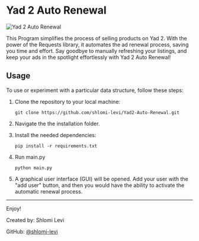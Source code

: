 # Yad 2 Auto Renewal
![Yad 2 Auto Renewal](https://img.shields.io/badge/Yad%202%20Auto%20Renewal-Python-blue)

This Program simplifies the process of selling products on Yad 2. With the power of the Requests library, it automates the ad renewal process, saving you time and effort. Say goodbye to manually refreshing your listings, and keep your ads in the spotlight effortlessly with Yad 2 Auto Renewal!

## Usage

To use or experiment with a particular data structure, follow these steps:

1. Clone the repository to your local machine:

   ```console
   git clone https://github.com/shlomi-levi/Yad2-Auto-Renewal.git
   ```
2. Navigate the the installation folder.
   
3. Install the needed dependencies:
   ```console
   pip install -r requirements.txt
   ```
4. Run main.py
   ```console
   python main.py
   ```

5. A graphical user interface (GUI) will be opened. Add your user with the "add user" button, and then you would have the ability to activate the automatic renewal process.

---
Enjoy!

Created by: Shlomi Levi

GitHub: [@shlomi-levi](https://github.com/shlomi-levi)
